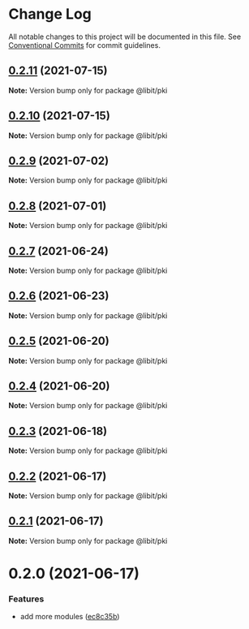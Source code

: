 # Change Log

All notable changes to this project will be documented in this file.
See [Conventional Commits](https://conventionalcommits.org) for commit guidelines.

## [0.2.11](https://gitr.net/mindary/libit/compare/@libit/pki@0.2.10...@libit/pki@0.2.11) (2021-07-15)

**Note:** Version bump only for package @libit/pki





## [0.2.10](https://gitr.net/mindary/libit/compare/@libit/pki@0.2.9...@libit/pki@0.2.10) (2021-07-15)

**Note:** Version bump only for package @libit/pki





## [0.2.9](https://gitr.net/mindary/libit/compare/@libit/pki@0.2.8...@libit/pki@0.2.9) (2021-07-02)

**Note:** Version bump only for package @libit/pki





## [0.2.8](https://gitr.net/mindary/libit/compare/@libit/pki@0.2.7...@libit/pki@0.2.8) (2021-07-01)

**Note:** Version bump only for package @libit/pki





## [0.2.7](https://gitr.net/mindary/libit/compare/@libit/pki@0.2.6...@libit/pki@0.2.7) (2021-06-24)

**Note:** Version bump only for package @libit/pki





## [0.2.6](https://gitr.net/mindary/libit/compare/@libit/pki@0.2.5...@libit/pki@0.2.6) (2021-06-23)

**Note:** Version bump only for package @libit/pki





## [0.2.5](https://gitr.net/mindary/libit/compare/@libit/pki@0.2.4...@libit/pki@0.2.5) (2021-06-20)

**Note:** Version bump only for package @libit/pki





## [0.2.4](https://gitr.net/mindary/libit/compare/@libit/pki@0.2.3...@libit/pki@0.2.4) (2021-06-20)

**Note:** Version bump only for package @libit/pki





## [0.2.3](https://gitr.net/mindary/libit/compare/@libit/pki@0.2.2...@libit/pki@0.2.3) (2021-06-18)

**Note:** Version bump only for package @libit/pki





## [0.2.2](https://gitr.net/mindary/libit/compare/@libit/pki@0.2.1...@libit/pki@0.2.2) (2021-06-17)

**Note:** Version bump only for package @libit/pki





## [0.2.1](https://gitr.net/mindary/libit/compare/@libit/pki@0.2.0...@libit/pki@0.2.1) (2021-06-17)

**Note:** Version bump only for package @libit/pki





# 0.2.0 (2021-06-17)


### Features

* add more modules ([ec8c35b](https://gitr.net/mindary/libit/commits/ec8c35b18b46fd894731b63383e766973070cc52))
